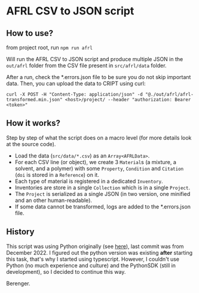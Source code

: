 
# AFRL CSV to JSON script

## How to use?

from project root, run `npm run afrl`

Will run the AFRL CSV to JSON script and produce multiple JSON in the `out/afrl` folder from the CSV file present in `src/afrl/data` folder.

After a run, check the *.errors.json file to be sure you do not skip important data.
Then, you can upload the data to CRIPT using curl:

```
curl -X POST -H "Content-Type: application/json" -d "@./out/afrl/afrl-transformed.min.json" <host>/project/ --header "authorization: Bearer <token>"
```

## How it works?

Step by step of what the script does on a macro level (for more details look at the source code).

- Load the data (`src/data/*.csv`) as an `Array<AFRLData>`.
- For each CSV line (or object), we create 3 `Material`s (a mixture, a solvent, and a polymer) with some `Property`, `Condition` and `Citation` (`doi` is stored in a `Reference`) on it.
- Each type of material is registered in a dedicated `Inventory`.
- Inventories are store in a single `Collection` which is in a single `Project`.
- The `Project` is serialized as a single JSON (in two version, one minified and an other human-readable).
- If some data cannot be transformed, logs are added to the *.errors.json file.


## History

This script was using Python originally (see [here](../../../python_sdk_scripts/AFRL/)), last commit was from December 2022. I figured out the python version was existing **after** starting this task, that's why I started using typescript. However, I couldn't use Python (no much experience and culture) and the PythonSDK (still in development), so I decided to continue this way.

Berenger.